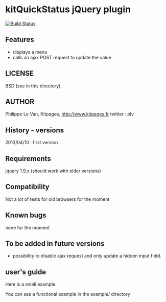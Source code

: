 kitQuickStatus jQuery plugin
============================

[![Build Status](https://travis-ci.org/kitpages/jquery.kitQuickStatus.png?branch=master)](https://travis-ci.org/kitpages/jquery.kitQuickStatus)

Features
----------

* displays a menu
* calls an ajax POST request to update the value

LICENSE
-------

BSD (see in this directory)

AUTHOR
------

Philippe Le Van, Kitpages, http://www.kitpages.fr
twitter : plv

History - versions
------------------

2013/04/10 : first version

Requirements
---------------

jquery 1.9.x (should work with older versions)

Compatibility
-------------

Not a lot of tests for old browsers for the moment

Known bugs
----------

none for the moment

To be added in future versions
------------------------------

* possibility to disable ajax request and only update a hidden input field.

user's guide
------------

Here is a small example.

You can see a functional example in the example/ directory

